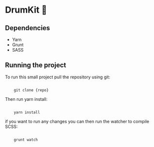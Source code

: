 # DrumKit 🥁

## Dependencies

- Yarn
- Grunt
- SASS

## Running the project

To run this small project pull the repository using git:

<code>
    git clone {repo}
</code>

Then run yarn install:

<code>
    yarn install
</code>

if you want to run any changes you can then run the watcher to compile SCSS:

<code>
    grunt watch
</code>